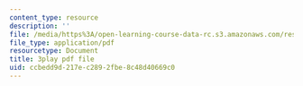 ```yaml
---
content_type: resource
description: ''
file: /media/https%3A/open-learning-course-data-rc.s3.amazonaws.com/res-18-008-calculus-revisited-complex-variables-differential-equations-and-linear-algebra-fall-2011/ccbedd9d217ec2892fbe8c48d40669c0_rVvGqWyQB_0.pdf
file_type: application/pdf
resourcetype: Document
title: 3play pdf file
uid: ccbedd9d-217e-c289-2fbe-8c48d40669c0
---
```


